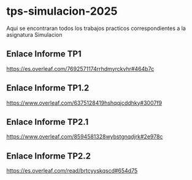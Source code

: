 # tps-simulacion-2025
Aqui se encontraran todos los trabajos practicos correspondientes a la asignatura Simulacion

## Enlace Informe TP1
https://es.overleaf.com/7692571174rrhdmyrckvhr#464b7c

## Enlace Informe TP1.2
https://www.overleaf.com/6375128419hshqqjcddhky#3007f9

## Enlace Informe TP2.1
https://www.overleaf.com/8594581328wybstgnqdjrk#2e978c

## Enlace Informe TP2.2
https://es.overleaf.com/read/brtcyyskqscd#654d75

